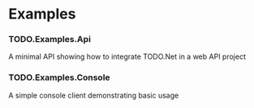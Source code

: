 # Examples

### TODO.Examples.Api
A minimal API showing how to integrate TODO.Net in a web API project

### TODO.Examples.Console
A simple console client demonstrating basic usage